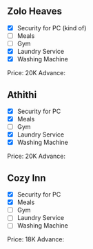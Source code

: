 ## Zolo Heaves
- [x] Security for PC (kind of)
- [ ] Meals
- [ ] Gym
- [x] Laundry Service
- [x] Washing Machine

Price: 20K
Advance: 

## Athithi
- [x] Security for PC
- [x] Meals
- [ ] Gym
- [x] Laundry Service
- [x] Washing Machine

Price: 20K
Advance: 

## Cozy Inn
- [x] Security for PC
- [x] Meals
- [ ] Gym
- [ ] Laundry Service
- [ ] Washing Machine

Price: 18K
Advance: 